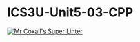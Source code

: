 # ICS3U-Unit5-03-CPP

[![Mr Coxall's Super Linter](https://github.com/Feyi-Akomolafe/ICS3U-Unit5-03-CPP/workflows/Mr%20Coxall's%20Super%20Linter/badge.svg)](https://github.com/Feyi-Akomolafe/Feyi-Akomolafe/ICS3U-Unit5-03-CPP/actions/)

